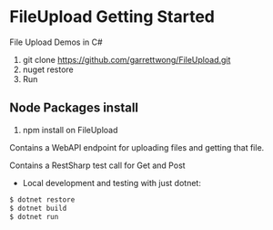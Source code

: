 # FileUpload Getting Started
File Upload Demos in C#

1. git clone https://github.com/garrettwong/FileUpload.git
2. nuget restore
3. Run

## Node Packages install
1. npm install on FileUpload

Contains a WebAPI endpoint for uploading files and getting that file.

Contains a RestSharp test call for Get and Post


* Local development and testing with just dotnet:
```bash
$ dotnet restore
$ dotnet build
$ dotnet run
```
